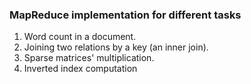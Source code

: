 ### MapReduce implementation for different tasks

1. Word count in a document.
2. Joining two relations by a key (an inner join).
3. Sparse matrices' multiplication.
4. Inverted index computation
